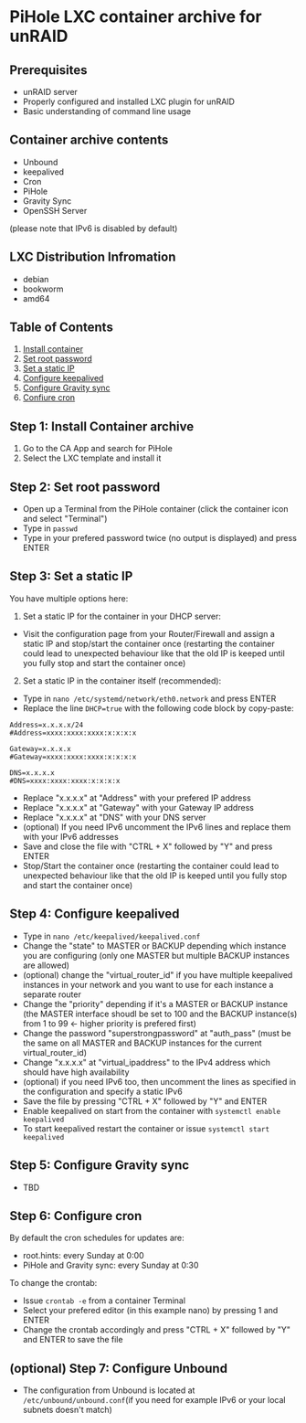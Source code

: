 # PiHole LXC container archive for unRAID

## Prerequisites

- unRAID server
- Properly configured and installed LXC plugin for unRAID
- Basic understanding of command line usage

## Container archive contents

- Unbound
- keepalived
- Cron
- PiHole
- Gravity Sync
- OpenSSH Server

(please note that IPv6 is disabled by default)

## LXC Distribution Infromation

- debian
- bookworm
- amd64

## Table of Contents

1. [Install container](#step-1-install-container-archive)
2. [Set root password](#step-2-set-root-password)
3. [Set a static IP](#step-3-set-a-static-ip)
4. [Configure keepalived](#step-4-configure-keepalived)
5. [Configure Gravity sync](#step-5-configure-gravity-sync)
6. [Confiure cron](#step-6-configure-cron)

## Step 1: Install Container archive

1. Go to the CA App and search for PiHole
2. Select the LXC template and install it

## Step 2: Set root password

- Open up a Terminal from the PiHole container (click the container icon and select "Terminal")
- Type in `passwd`
- Type in your prefered password twice (no output is displayed) and press ENTER


## Step 3: Set a static IP

You have multiple options here:

1. Set a static IP for the container in your DHCP server:
- Visit the configuration page from your Router/Firewall and assign a static IP and stop/start the container once
  (restarting the container could lead to unexpected behaviour like that the old IP is keeped until you fully stop and start the container once)
2. Set a static IP in the container itself (recommended):
- Type in `nano /etc/systemd/network/eth0.network` and press ENTER
- Replace the line `DHCP=true` with the following code block by copy-paste:
```
Address=x.x.x.x/24
#Address=xxxx:xxxx:xxxx:x:x:x:x 

Gateway=x.x.x.x
#Gateway=xxxx:xxxx:xxxx:x:x:x:x  

DNS=x.x.x.x
#DNS=xxxx:xxxx:xxxx:x:x:x:x
```
- Replace "x.x.x.x" at "Address" with your prefered IP address
- Replace "x.x.x.x" at "Gateway" with your Gateway IP address
- Replace "x.x.x.x" at "DNS" with your DNS server
- (optional) If you need IPv6 uncomment the IPv6 lines and replace them with your IPv6 addresses
- Save and close the file with "CTRL + X" followed by "Y" and press ENTER
- Stop/Start the container once
  (restarting the container could lead to unexpected behaviour like that the old IP is keeped until you fully stop and start the container once)

## Step 4: Configure keepalived

- Type in `nano /etc/keepalived/keepalived.conf`
- Change the "state" to MASTER or BACKUP depending which instance you are configuring (only one MASTER but multiple BACKUP instances are allowed)
- (optional) change the "virtual_router_id" if you have multiple keepalived instances in your network and you want to use for each instance a separate router
- Change the "priority" depending if it's a MASTER or BACKUP instance
  (the MASTER interface shoudl be set to 100 and the BACKUP instance(s) from 1 to 99 <- higher priority is prefered first)
- Change the password "superstrongpassword" at "auth_pass" (must be the same on all MASTER and BACKUP instances for the current virtual_router_id)
- Change "x.x.x.x" at "virtual_ipaddress" to the IPv4 address which should have high availability
- (optional) if you need IPv6 too, then uncomment the lines as specified in the configuration and specify a static IPv6
- Save the file by pressing "CTRL + X" followed by "Y" and ENTER
- Enable keepalived on start from the container with `systemctl enable keepalived`
- To start keepalived restart the container or issue `systemctl start keepalived` 

## Step 5: Configure Gravity sync

- TBD

## Step 6: Configure cron

By default the cron schedules for updates are:
- root.hints: every Sunday at 0:00
- PiHole and Gravity sync: every Sunday at 0:30

To change the crontab:
- Issue `crontab -e` from a container Terminal
- Select your prefered editor (in this example nano) by pressing 1 and ENTER
- Change the crontab accordingly and press "CTRL + X" followed by "Y" and ENTER to save the file

## (optional) Step 7: Configure Unbound
- The configuration from Unbound is located at `/etc/unbound/unbound.conf`(if you need for example IPv6 or your local subnets doesn't match)
